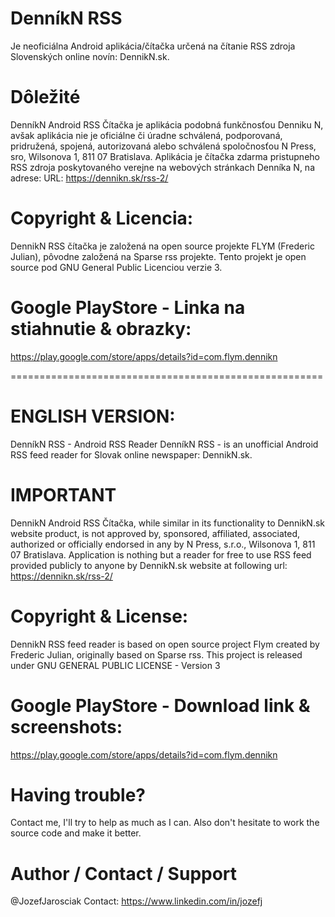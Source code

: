 # DenníkN RSS
Je neoficiálna Android aplikácia/čítačka určená na čítanie RSS zdroja Slovenských online novín: DennikN.sk.

# Dôležité
DenníkN Android RSS Čítačka je aplikácia podobná funkčnosťou Denniku N, avšak aplikácia nie je oficiálne či úradne schválená, podporovaná, pridružená, spojená, autorizovaná alebo schválená spoločnosťou N Press, sro, Wilsonova 1, 811 07 Bratislava. Aplikácia je čítačka zdarma pristupneho RSS zdroja poskytovaného verejne na webových stránkach Denníka N,  na adrese: URL: https://dennikn.sk/rss-2/

# Copyright & Licencia:
DennikN RSS čítačka je založená na open source projekte FLYM (Frederic Julian), pôvodne založená na Sparse rss projekte.
Tento projekt je open source pod GNU General Public Licenciou verzie 3.

# Google PlayStore - Linka na stiahnutie & obrazky:
https://play.google.com/store/apps/details?id=com.flym.dennikn



======================================================



# ENGLISH VERSION:

DenníkN RSS - Android RSS Reader
DenníkN RSS - is an unofficial Android RSS feed reader for Slovak online newspaper: DennikN.sk.

# IMPORTANT
DennikN Android RSS Čítačka, while similar in its functionality to DennikN.sk website product, is not approved by, sponsored, affiliated, associated, authorized or officially endorsed in any by N Press, s.r.o., Wilsonova 1, 811 07 Bratislava. Application is nothing but a reader for free to use RSS feed provided publicly to anyone by DennikN.sk website at following url: https://dennikn.sk/rss-2/

# Copyright & License:
DennikN RSS feed reader is based on open source project Flym created by Frederic Julian, originally based on Sparse rss.
This project is released under GNU GENERAL PUBLIC LICENSE - Version 3

# Google PlayStore - Download link & screenshots:
https://play.google.com/store/apps/details?id=com.flym.dennikn


# Having trouble? 
Contact me, I'll try to help as much as I can.
Also don't hesitate to work the source code and make it better.

# Author / Contact / Support
@JozefJarosciak
Contact: https://www.linkedin.com/in/jozefj

